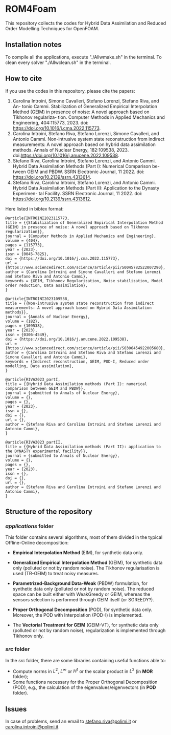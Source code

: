 # ROM4Foam

This repository collects the codes for Hybrid Data Assimilation and Reduced Order Modelling Techniques for OpenFOAM.

## Installation notes

To compile all the applications, execute "./Allwmake.sh" in the terminal.
To clean every solver "./Allwclean.sh" in the terminal.

## How to cite
If you use the codes in this repository, please cite the papers:

1. Carolina Introini, Simone Cavalleri, Stefano Lorenzi, Stefano Riva, and An- tonio Cammi. Stabilization of Generalized Empirical Interpolation Method (GEIM) in presence of noise: A novel approach based on Tikhonov regulariza-
tion. Computer Methods in Applied Mechanics and Engineering, 404:115773, 2023. doi: https://doi.org/10.1016/j.cma.2022.115773.
2. Carolina Introini, Stefano Riva, Stefano Lorenzi, Simone Cavalleri, and Antonio Cammi. Non-intrusive system state reconstruction from indirect measurements: A novel approach based on hybrid data assimilation methods. Annals of Nuclear Energy, 182:109538, 2023. doi:https://doi.org/10.1016/j.anucene.2022.109538.
3. Stefano Riva, Carolina Introini, Stefano Lorenzi, and Antonio Cammi. Hybrid Data Assimilation Methods (Part I): Numerical Comparison be- tween GEIM and PBDW. SSRN Electronic Journal, 11 2022. doi: https://doi.org/10.2139/ssrn.4313614.
4. Stefano Riva, Carolina Introini, Stefano Lorenzi, and Antonio Cammi. Hybrid Data Assimilation Methods (Part II): Application to the Dynasty Experimen- tal Facility. SSRN Electronic Journal, 11 2022. doi: https://doi.org/10.2139/ssrn.4313612.

Here listed in bibtex format:

```{=latex}
@article{INTROINI2023115773,
title = {{Stabilization of Generalized Empirical Interpolation Method (GEIM) in presence of noise: A novel approach based on Tikhonov regularization}},
journal = {Computer Methods in Applied Mechanics and Engineering},
volume = {404},
pages = {115773},
year = {2023},
issn = {0045-7825},
doi = {https://doi.org/10.1016/j.cma.2022.115773},
url = {https://www.sciencedirect.com/science/article/pii/S0045782522007290},
author = {Carolina Introini and Simone Cavalleri and Stefano Lorenzi and Stefano Riva and Antonio Cammi},
keywords = {GEIM, Tikhonov Regularization, Noise stabilization, Model order reduction, Data assimilation},
}

@article{INTROINI2023109538,
title = {{Non-intrusive system state reconstruction from indirect measurements: A novel approach based on Hybrid Data Assimilation methods}},
journal = {Annals of Nuclear Energy},
volume = {182},
pages = {109538},
year = {2023},
issn = {0306-4549},
doi = {https://doi.org/10.1016/j.anucene.2022.109538},
url = {https://www.sciencedirect.com/science/article/pii/S0306454922005680},
author = {Carolina Introini and Stefano Riva and Stefano Lorenzi and Simone Cavalleri and Antonio Cammi},
keywords = {Indirect reconstruction, GEIM, POD-I, Reduced order modelling, Data assimilation},
}

@article{RIVA2023_partI,
title = {{Hybrid Data Assimilation methods (Part I): numerical comparison between GEIM and PBDW}},
journal = {submitted to Annals of Nuclear Energy},
volume = {},
pages = {},
year = {2023},
issn = {},
doi = {},
url = {},
author = {Stefano Riva and Carolina Introini and Stefano Lorenzi and Antonio Cammi},
}

@article{RIVA2023_partII,
title = {{Hybrid Data Assimilation methods (Part II): application to the DYNASTY experimental facility}},
journal = {submitted to Annals of Nuclear Energy},
volume = {},
pages = {},
year = {2023},
issn = {},
doi = {},
url = {},
author = {Stefano Riva and Carolina Introini and Stefano Lorenzi and Antonio Cammi},
}

```

## Structure of the repository

### *applications* folder
This folder contains several algorithms, most of them divided in the typical Offline-Online decomposition:
- **Empirical Interpolation Method** (EIM), for synthetic data only.
- **Generalized Empirical Interpolation Method** (GEIM), for synthetic data only (polluted or not by random noise). The Tikhonov regularisation is used (TR-GEIM) to treat noisy measures.

- **Parametrized-Background Data-Weak** (PBDW) formulation, for synthetic data only (polluted or not by random noise). The reduced space can be built either with WeakGreedy or GEIM, whereas the sensors selection is performed through GEIM itself (or SGREEDY?).
- **Proper Orthogonal Decomposition** (POD), for synthetic data only. Moreover, the POD with Interpolation (POD-I) is implemented.
- The **Vectorial Treatment for GEIM** (GEIM-VT), for synthetic data only (polluted or not by random noise), regularization is implemented through Tikhonov only.

### *src* folder
In the *src* folder, there are some libraries containing useful functions able to:
- Compute norms in $L^2$, $L^\infty$ or $H^1$ or the scalar product in $L^2$ (in **MOR** folder);
- Some functions necessary for the Proper Orthogonal Decomposition (POD), e.g., the calculation of the eigenvalues/eigenvectors (in **POD** folder).

## Issues
In case of problems, send an email to stefano.riva@polimi.it or carolina.introini@polimi.it
